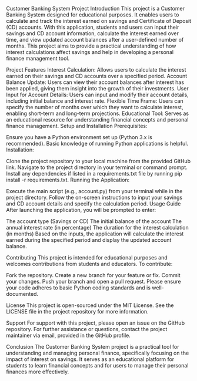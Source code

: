  Customer Banking System Project
Introduction
This project is a Customer Banking System designed for educational purposes. It enables users to calculate and track the interest earned on savings and Certificate of Deposit (CD) accounts. With this application, students and users can input their savings and CD account information, calculate the interest earned over time, and view updated account balances after a user-defined number of months. This project aims to provide a practical understanding of how interest calculations affect savings and help in developing a personal finance management tool.

Project Features
Interest Calculation: Allows users to calculate the interest earned on their savings and CD accounts over a specified period.
Account Balance Update: Users can view their account balances after interest has been applied, giving them insight into the growth of their investments.
User Input for Account Details: Users can input and modify their account details, including initial balance and interest rate.
Flexible Time Frame: Users can specify the number of months over which they want to calculate interest, enabling short-term and long-term projections.
Educational Tool: Serves as an educational resource for understanding financial concepts and personal finance management.
Setup and Installation
Prerequisites:

Ensure you have a Python environment set up (Python 3.x is recommended).
Basic knowledge of running Python applications is helpful.
Installation:

Clone the project repository to your local machine from the provided GitHub link.
Navigate to the project directory in your terminal or command prompt.
Install any dependencies if listed in a requirements.txt file by running pip install -r requirements.txt.
Running the Application:

Execute the main script (e.g., account.py) from your terminal while in the project directory.
Follow the on-screen instructions to input your savings and CD account details and specify the calculation period.
Usage Guide
After launching the application, you will be prompted to enter:

The account type (Savings or CD)
The initial balance of the account
The annual interest rate (in percentage)
The duration for the interest calculation (in months)
Based on the inputs, the application will calculate the interest earned during the specified period and display the updated account balance.

Contributing
This project is intended for educational purposes and welcomes contributions from students and educators. To contribute:

Fork the repository.
Create a new branch for your feature or fix.
Commit your changes.
Push your branch and open a pull request.
Please ensure your code adheres to basic Python coding standards and is well-documented.

License
This project is open-sourced under the MIT License. See the LICENSE file in the project repository for more information.

Support
For support with this project, please open an issue on the GitHub repository. For further assistance or questions, contact the project maintainer via email, provided in the GitHub profile.

Conclusion
The Customer Banking System project is a practical tool for understanding and managing personal finance, specifically focusing on the impact of interest on savings. It serves as an educational platform for students to learn financial concepts and for users to manage their personal finances more effectively.
